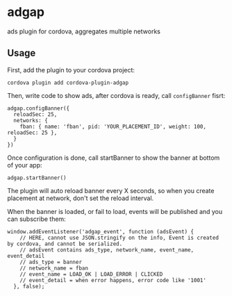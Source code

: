 # adgap
ads plugin for cordova, aggregates multiple networks

## Usage

First, add the plugin to your cordova project:

```
cordova plugin add cordova-plugin-adgap
```

Then, write code to show ads, after cordova is ready, call `configBanner` fisrt:

```
adgap.configBanner({
  reloadSec: 25,
  networks: {
    fban: { name: 'fban', pid: 'YOUR_PLACEMENT_ID', weight: 100, reloadSec: 25 },
  }
})
```

Once configuration is done, call startBanner to show the banner at bottom of your app:

```
adgap.startBanner()
```

The plugin will auto reload banner every X seconds, so when you create placement at network, don't set the reload interval.

When the banner is loaded, or fail to load, events will be published and you can subscribe them:

```
window.addEventListener('adgap_event', function (adsEvent) {
    // HERE, cannot use JSON.stringify on the info, Event is created by cordova, and cannot be serialized.
    // adsEvent contains ads_type, network_name, event_name, event_detail
    // ads_type = banner
    // network_name = fban
    // event_name = LOAD_OK | LOAD_ERROR | CLICKED
    // event_detail = when error happens, error code like '1001'
  }, false);
```
